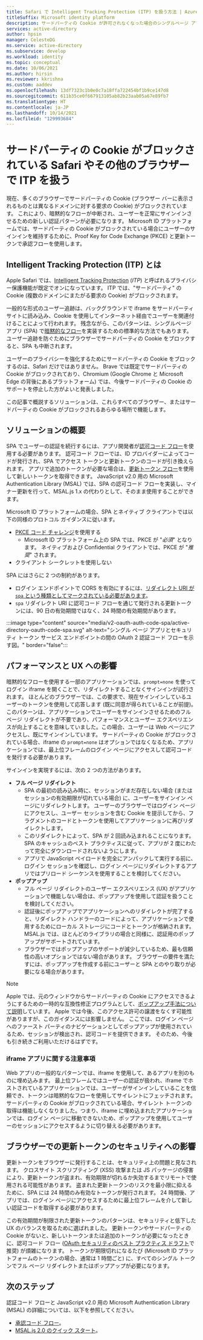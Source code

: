 ```yaml
---
title: Safari で Intelligent Tracking Protection (ITP) を扱う方法 | Azure
titleSuffix: Microsoft identity platform
description: サードパーティの Cookie が許可されなくなった場合のシングルページ アプリ (SPA) 認証。
services: active-directory
author: hpsin
manager: CelesteDG
ms.service: active-directory
ms.subservice: develop
ms.workload: identity
ms.topic: conceptual
ms.date: 10/06/2021
ms.author: hirsin
ms.reviewer: kkrishna
ms.custom: aaddev
ms.openlocfilehash: 13df7323c1b0e0c7a18ffa722454bf1b9ce147d8
ms.sourcegitcommit: 611b35ce0f667913105ab82b23aab05a67e89fb7
ms.translationtype: HT
ms.contentlocale: ja-JP
ms.lasthandoff: 10/14/2021
ms.locfileid: "129993684"
---
```

# <a name="handle-itp-in-safari-and-other-browsers-where-third-party-cookies-are-blocked"></a>サードパーティの Cookie がブロックされている Safari やその他のブラウザーで ITP を扱う

現在、多くのブラウザーでサードパーティの Cookie (ブラウザー バーに表示されるものとは異なるドメインに対する要求の Cookie) がブロックされています。 これにより、暗黙的なフローが中断され、ユーザーを正常にサインインさせるための新しい認証パターンが必要になります。 Microsoft ID プラットフォームでは、サードパーティの Cookie がブロックされている場合にユーザーのサインインを維持するために、Proof Key for Code Exchange (PKCE) と更新トークンで承認フローを使用します。

## <a name="what-is-intelligent-tracking-protection-itp"></a>Intelligent Tracking Protection (ITP) とは

Apple Safari では、[Intelligent Tracking Protection](https://webkit.org/tracking-prevention-policy/) (_ITP_) と呼ばれるプライバシー保護機能が既定でオンになっています。 ITP では、"サードパーティ" の Cookie (複数のドメインにまたがる要求の Cookie) がブロックされます。

一般的な形式のユーザー追跡は、バックグラウンドで iframe をサードパーティ サイトに読み込み、Cookie を使用してインターネット経由でユーザーを関連付けることによって行われます。 残念ながら、このパターンは、シングルページ アプリ (SPA) で[暗黙的なフロー](v2-oauth2-implicit-grant-flow.md)を実装するための標準的な方法でもあります。 ユーザー追跡を防ぐためにブラウザーでサードパーティの Cookie をブロックすると、SPA も中断されます。

ユーザーのプライバシーを強化するためにサードパーティの Cookie をブロックするのは、Safari だけではありません。 Brave では既定でサードパーティの Cookie がブロックされており、Chromium (Google Chrome と Microsoft Edge の背後にあるプラットフォーム) では、今後サードパーティの Cookie のサポートを停止した方がよいと発表しました。

この記事で概説するソリューションは、これらすべてのブラウザー、またはサードパーティの Cookie がブロックされるあらゆる場所で機能します。

## <a name="overview-of-the-solution"></a>ソリューションの概要

SPA でユーザーの認証を続行するには、アプリ開発者が[認可コード フロー](v2-oauth2-auth-code-flow.md)を使用する必要があります。 認可コード フローでは、ID プロバイダーによってコードが発行され、SPA でアクセス トークンと更新トークンのコードが引き換えられます。 アプリで追加のトークンが必要な場合は、[更新トークン フロー](v2-oauth2-auth-code-flow.md#refresh-the-access-token)を使用して新しいトークンを取得できます。 JavaScript v2.0 用の Microsoft Authentication Library (MSAL) では、SPA の認可コード フローを実装し、マイナー更新を行って、MSAL.js 1.x の代わりとして、そのまま使用することができます。

Microsoft ID プラットフォームの場合、SPA とネイティブ クライアントでは以下の同様のプロトコル ガイダンスに従います。

- [PKCE コード チャレンジ](https://tools.ietf.org/html/rfc7636)を使用する
  - Microsoft ID プラットフォーム上の SPA では、PKCE が "_必須_" となります。 ネイティブおよび Confidential クライアントでは、PKCE が "_推奨_" されます。
- クライアント シークレットを使用しない

SPA にはさらに 2 つの制約があります。

- ログイン エンドポイントで CORS を有効にするには、[リダイレクト URI が `spa` という種類としてマークされている必要があります](v2-oauth2-auth-code-flow.md#redirect-uri-setup-required-for-single-page-apps)。
- `spa` リダイレクト URI に認可コード フローを通じて発行される更新トークンには、90 日の有効期間ではなく、24 時間の有効期間があります。

:::image type="content" source="media/v2-oauth-auth-code-spa/active-directory-oauth-code-spa.svg" alt-text="シングル ページ アプリとセキュリティ トークン サービス エンドポイントの間の OAuth 2 認証コード フローを示す図。" border="false":::

## <a name="performance-and-ux-implications"></a>パフォーマンスと UX への影響

暗黙的なフローを使用する一部のアプリケーションでは、`prompt=none` を使ってログイン iframe を開くことで、リダイレクトすることなくサインインが試行されます。 ほとんどのブラウザーでは、この要求で、現在サインインしているユーザーのトークンを使用して応答します (既に同意が得られていることが前提)。 このパターンは、アプリケーションでユーザーをサインインさせるためのフル ページ リダイレクトが不要であり、パフォーマンスとユーザー エクスペリエンスが向上することを意味していました。この場合、ユーザーは Web ページにアクセスし、既にサインインしています。 サードパーティの Cookie がブロックされている場合、iframe の `prompt=none` はオプションではなくなるため、アプリケーションでは、最上位フレームのログイン ページにアクセスして認可コードを発行する必要があります。

サインインを実現するには、次の 2 つの方法があります。

- **フル ページ リダイレクト**
  - SPA の最初の読み込み時に、セッションがまだ存在しない場合 (またはセッションの有効期限が切れている場合) に、ユーザーをサインイン ページにリダイレクトします。 ユーザーのブラウザーではログイン ページにアクセスし、ユーザー セッションを含む Cookie を提示してから、フラグメントのコードとトークンを使用してアプリケーションに再びリダイレクトします。
  - このリダイレクトによって、SPA が 2 回読み込まれることになります。 SPA のキャッシュのベスト プラクティスに従って、アプリが 2 度にわたって完全にダウンロードされないようにします。
  - アプリで JavaScript ペイロードを完全にアンパックして実行する前に、ログイン セッションを確認し、ログイン ページにリダイレクトするアプリではプリロード シーケンスを使用することを検討してください。
- **ポップアップ**
  - フル ページ リダイレクトのユーザー エクスペリエンス (UX) がアプリケーションで機能しない場合は、ポップアップを使用して認証を扱うことを検討してください。
  - 認証後にポップアップでアプリケーションへのリダイレクトが完了すると、リダイレクト ハンドラーのコードによって、アプリケーションで使用するためにローカル ストレージにコードとトークンが格納されます。 MSAL.js では、ほとんどのライブラリの場合と同様に、認証用のポップアップがサポートされています。
  - ブラウザーではポップアップのサポートが減少しているため、最も信頼性の高いオプションではない場合があります。 ブラウザーの要件を満たすには、ポップアップを作成する前にユーザーと SPA とのやり取りが必要になる場合があります。

> [!NOTE]
> Apple では、元のウィンドウからサードパーティの Cookie にアクセスできるようにするための一時的な互換性修正プログラムとして、[ポップアップ手法について説明](https://webkit.org/blog/8311/intelligent-tracking-prevention-2-0/)しています。 Apple では今後、このアクセス許可の譲渡をなくす可能性がありますが、このガイダンスには影響しません。 ここでは、ログイン ページへのファースト パーティのナビゲーションとしてポップアップが使用されているため、セッションが検出され、認可コードを提供できます。 そのため、今後も引き続きご利用いただけるはずです。

### <a name="a-note-on-iframe-apps"></a>iframe アプリに関する注意事項

Web アプリの一般的なパターンでは、iframe を使用して、あるアプリを別のものに埋め込みます。 最上位フレームではユーザーの認証が扱われ、iframe でホストされているアプリケーションでは、ユーザーがサインインしていることを信頼でき、トークンは暗黙的なフローを使用してサイレントにフェッチされます。 サードパーティの Cookie がブロックされている場合、サイレント トークンの取得は機能しなくなりました。つまり、iframe に埋め込まれたアプリケーションでは、ログイン ページに移動できないため、ポップアップを使用してユーザーのセッションにアクセスするように切り替える必要があります。

## <a name="security-implications-of-refresh-tokens-in-the-browser"></a>ブラウザーでの更新トークンのセキュリティへの影響

更新トークンをブラウザーに発行することは、セキュリティ上の問題と見なされます。 クロスサイト スクリプティング (XSS) 攻撃または JS パッケージの侵害により、更新トークンが盗まれ、有効期限が切れるか失効するまでリモートで使用される可能性があります。 盗まれた更新トークンのリスクを最小限に抑えるために、SPA には 24 時間のみ有効なトークンが発行されます。 24 時間後、アプリでは、ログイン ページにアクセスするために最上位フレームを介して新しい認証コードを取得する必要があります。

この有効期間が制限された更新トークンのパターンは、セキュリティと低下した UX のバランスを取るために選ばれました。 更新トークンやサードパーティの Cookie がないと、新しいトークンまたは追加のトークンが必要になったときに、認可コード フロー ([OAuth セキュリティのベスト プラクティス ドラフト](https://tools.ietf.org/html/draft-ietf-oauth-security-topics-14)で推奨) が煩雑になります。 トークンが期限切れになるたび (Microsoft ID プラットフォームのトークンの場合、通常は 1 時間ごと) に、すべてのシングル トークンでフル ページ リダイレクトまたはポップアップが必要になります。

## <a name="next-steps"></a>次のステップ

認証コード フローと JavaScript v2.0 用の Microsoft Authentication Library (MSAL) の詳細については、以下を参照してください。

- [承認コード フロー](v2-oauth2-auth-code-flow.md)。
- [MSAL.js 2.0 のクイック スタート](quickstart-v2-javascript-auth-code.md)。
